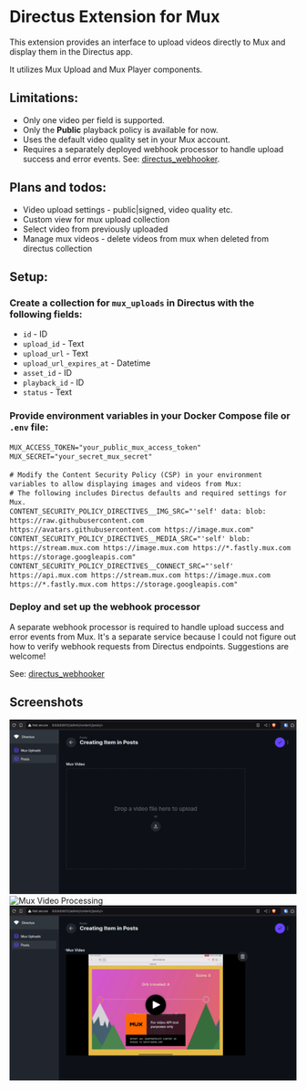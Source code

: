 # Directus Extension for Mux

This extension provides an interface to upload videos directly to Mux and display them in the Directus app.

It utilizes Mux Upload and Mux Player components.

## Limitations:
- Only one video per field is supported.
- Only the **Public** playback policy is available for now.
- Uses the default video quality set in your Mux account.
- Requires a separately deployed webhook processor to handle upload success and error events. See: [directus_webhooker](https://github.com/gigor/directus_webhooker).

## Plans and todos:
- Video upload settings - public|signed, video quality etc.
- Custom view for mux upload collection
- Select video from previously uploaded
- Manage mux videos - delete videos from mux when deleted from directus collection

## Setup:

### Create a collection for `mux_uploads` in Directus with the following fields:
- `id` - ID
- `upload_id` - Text
- `upload_url` - Text
- `upload_url_expires_at` - Datetime
- `asset_id` - ID
- `playback_id` - ID
- `status` - Text

### Provide environment variables in your Docker Compose file or `.env` file:

```env
MUX_ACCESS_TOKEN="your_public_mux_access_token"
MUX_SECRET="your_secret_mux_secret"

# Modify the Content Security Policy (CSP) in your environment variables to allow displaying images and videos from Mux:
# The following includes Directus defaults and required settings for Mux.
CONTENT_SECURITY_POLICY_DIRECTIVES__IMG_SRC="'self' data: blob: https://raw.githubusercontent.com https://avatars.githubusercontent.com https://image.mux.com"
CONTENT_SECURITY_POLICY_DIRECTIVES__MEDIA_SRC="'self' blob: https://stream.mux.com https://image.mux.com https://*.fastly.mux.com https://storage.googleapis.com"
CONTENT_SECURITY_POLICY_DIRECTIVES__CONNECT_SRC="'self' https://api.mux.com https://stream.mux.com https://image.mux.com https://*.fastly.mux.com https://storage.googleapis.com"
```

### Deploy and set up the webhook processor

A separate webhook processor is required to handle upload success and error events from Mux. It's a separate service because I could not figure out how to verify webhook requests from Directus endpoints. Suggestions are welcome!

See: [directus_webhooker](https://github.com/gigor/directus_webhooker)

## Screenshots

![Mux Video Upload](./docs/screenshot1.png)
![Mux Video Processing](./docs/screenshotpng)
![Mux Video Player](./docs/screenshot3.png)
